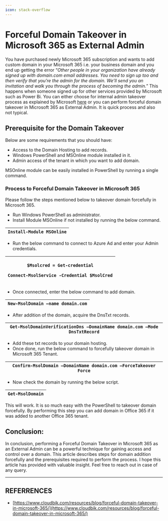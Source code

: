 ```yaml
---
icon: stack-overflow
---
```


# Forceful Domain Takeover in Microsoft 365 as External Admin

You have purchased newly Microsoft 365 subscription and wants to add custom domain in your Microsoft 365 i.e. your business domain and you end up getting the error “_Other people in your organization have already signed up with domain.com email addresses. You need to sign up too and then verify that you’re the admin for the domain. We’ll send you an invitation and walk you through the process of becoming the admin._” This happens when someone signed up for other services provided by Microsoft such as Power Bi. You can either choose for internal admin takeover process as explained by Microsoft [here](https://docs.microsoft.com/en-us/microsoft-365/admin/misc/become-the-admin?view=o365-worldwide) or you can perform forceful domain takeover in Microsoft 365 as External Admin. It is quick process and also not typical.

## **Prerequisite for the Domain Takeover**

Below are some requirements that you should have:

* Access to the Domain Hosting to add records.
* Windows PowerShell and MSOnline module installed in it.
* Admin access of the tenant in which you want to add domain.

MSOnline module can be easily installed in PowerShell by running a single command.

### **Process to Forceful Domain Takeover in Microsoft 365**

Please follow the steps mentioned below to takeover domain forcefully in Microsoft 365.

* Run Windows PowerShell as administrator.
* Install Module MSOnline if not installed by running the below command.

| `Install-Module MSOnline` |
| ------------------------- |

* Run the below command to connect to Azure Ad and enter your Admin credentials.

| <p><code>$Msolcred = Get-credential</code> </p><p><code>Connect-MsolService -Credential $MsolCred</code></p> |
| ------------------------------------------------------------------------------------------------------------ |

* Once connected, enter the below command to add domain.

| `New-MsolDomain –name domain.com` |
| --------------------------------- |

* After addition of the domain, acquire the DnsTxt records.

| `Get-MsolDomainVerificationDns –DomainName domain.com –Mode DnsTxtRecord` |
| ------------------------------------------------------------------------- |

* Add these txt records to your domain hosting.
* Once done, run the below command to forcefully takeover domain in Microsoft 365 Tenant.

| `Confirm-MsolDomain –DomainName domain.com –ForceTakeover Force` |
| ---------------------------------------------------------------- |

* Now check the domain by running the below script.

| `Get-MsolDomain` |
| ---------------- |

This will work. It is so much easy with the PowerShell to takeover domain forcefully. By performing this step you can add domain in Office 365 if it was added to another Office 365 tenant.



## **Conclusion:**

In conclusion, performing a Forceful Domain Takeover in Microsoft 365 as an External Admin can be a powerful technique for gaining access and control over a domain. This article describes steps for domain addition forcefully and the prerequisites required to perform the process. I hope this article has provided with valuable insight. Feel free to reach out in case of any query.



***

## REFERRENCES

* [https://www.cloudbik.com/resources/blog/forceful-domain-takeover-in-microsoft-365/](https://www.cloudbik.com/resources/blog/forceful-domain-takeover-in-microsoft-365/)
